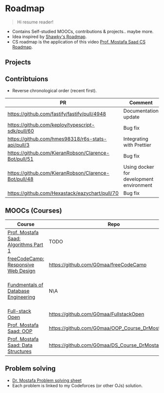 # Roadmap

> Hi resume reader!

- Contains Self-studied MOOCs, contributions & projects.. maybe more.
- Idea inspired by [Shawky's Roadmap](https://github.com/OmarShawky1/CS-Roadmap).
- CS roadmap is the application of this video [Prof. Mostafa Saad CS Roadmap](https://youtu.be/b56XFMNEzAs?si=hZJiPl3FKIuPhqDS).

## Projects

## Contribtuions

- Reverse chronological order (recent first).

| PR                                                   | Comment                                  |
| ---------------------------------------------------- | ---------------------------------------- |
| https://github.com/fastify/fastify/pull/4948         | Documentation update                     |
| https://github.com/keploy/typescript-sdk/pull/60     | Bug fix                                  |
| https://github.com/hmes98318/r6s-stats-api/pull/3    | Integrating with Prettier                |
| https://github.com/KieranRobson/Clarence-Bot/pull/51 | Bug fix                                  |
| https://github.com/KieranRobson/Clarence-Bot/pull/48 | Using docker for development environment |
| https://github.com/Hexastack/eazychart/pull/70       | Bug fix                                  |

## MOOCs (Courses)

| Course                                                                                                              | Repo                                              | Note                                                  |
| ------------------------------------------------------------------------------------------------------------------- | ------------------------------------------------- | ----------------------------------------------------- |
| [Prof. Mostafa Saad: Algorithms Part 1](https://www.udemy.com/course-dashboard-redirect/?course_id=4335460)         | TODO                                              | In-progress                                           |
| [freeCodeCamp: Responsive Web Design](https://www.freecodecamp.org/learn/2022/responsive-web-design/)               | https://github.com/G0maa/freeCodeCamp             |                                                       |
| [Fundmentals of Database Engineering](https://www.udemy.com/course-dashboard-redirect/?course_id=2722880)           | N\A                                               | 90% finished, took notes only                         |
| [Full-stack Open](https://fullstackopen.com/)                                                                       | https://github.com/G0maa/FullstackOpen            | [Project Repo](https://github.com/G0maa/bloglist-app) |
| [Prof. Mostafa Saad: OOP](https://youtube.com/playlist?list=PLPt2dINI2MIbMba7tpx3qvmgOsDlpITwG&si=hvxrUYrDH9uR4diP) | https://github.com/G0maa/OOP_Course_DrMostafaSaad | Old                                                   |
| [Prof. Mostafa Saad: Data Structures](https://www.udemy.com/course/dscpp-skills)                                    | https://github.com/G0maa/DS_Course_DrMostafaSaad  | Old                                                   |

## Problem solving

- [Dr. Mostafa Problem solving sheet](https://docs.google.com/spreadsheets/d/1oKdj2ZIaTpuEc-IDTvSf9KJvPYsVjeycdAjviGQe5h4/edit?usp=sharing)
- Each problem is linked to my Codeforces (or other OJs) solution.
